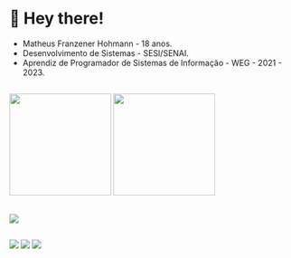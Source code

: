 # 👋 Hey there!

- Matheus Franzener Hohmann - 18 anos.
- Desenvolvimento de Sistemas - SESI/SENAI.
- Aprendiz de Programador de Sistemas de Informação - WEG - 2021 - 2023.

##

<div>
    <img height="180em" src="https://github-readme-stats.vercel.app/api?username=MatheusFranzener&show_icons=true&theme=dracula&include_all_commits=true&count_private=true"/>
    <img height="180em" src="https://github-readme-stats.vercel.app/api/top-langs/?username=MatheusFranzener&layout=compact&langs_count=7&theme=dracula"/>
</div>

##
  
<div>
   <p>
       <a href="https://skillicons.dev">
           <img src="https://skillicons.dev/icons?i=angular,react,js,ts,html,css,java,mysql,docker,figma,firebase,postman,nodejs,spring,tailwind" />
       </a>
   </p>
</div>
  
##

<div> 
  <a href="https://www.instagram.com/matheus_franzener/" target="_blank"><img src="https://img.shields.io/badge/-Instagram-%23E4405F?style=for-the-badge&logo=instagram&logoColor=white" target="_blank"></a>
  <a href="https://www.linkedin.com/in/matheus-franzener-hohmann-79214424b/" target="_blank"><img src="https://img.shields.io/badge/-LinkedIn-%230077B5?style=for-the-badge&logo=linkedin&logoColor=white" target="_blank"></a> 
  <a href = "mailto:franzener.math@gmail.com"><img src="https://img.shields.io/badge/-Gmail-%23333?style=for-the-badge&logo=gmail&logoColor=white" target="_blank"></a>
</div>


